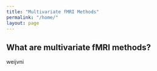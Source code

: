 ```yaml
---
title: "Multivariate fMRI Methods"
permalink: "/home/"
layout: page
---
```


## What are multivariate fMRI methods?
weijvni
